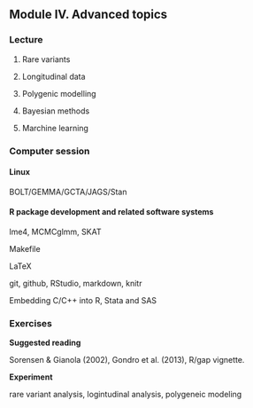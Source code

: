 ## Module IV. Advanced topics

### Lecture

1. Rare variants

2. Longitudinal data

3. Polygenic modelling

4. Bayesian methods

5. Marchine learning

### Computer session

#### Linux

BOLT/GEMMA/GCTA/JAGS/Stan

#### R package development and related software systems

lme4, MCMCglmm, SKAT

Makefile

LaTeX

git, github, RStudio, markdown, knitr

Embedding C/C++ into R, Stata and SAS
 
### Exercises

**Suggested reading**

Sorensen & Gianola (2002), Gondro et al. (2013), R/gap vignette.

**Experiment**

rare variant analysis, logintudinal analysis, polygeneic modeling
